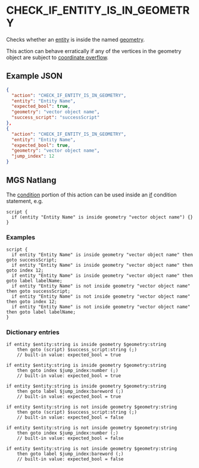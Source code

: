 # CHECK_IF_ENTITY_IS_IN_GEOMETRY

Checks whether an [entity](../entities) is inside the named [geometry](../maps/vector_objects).

This action can behave erratically if any of the vertices in the geometry object are subject to [coordinate overflow](../maps/coordinate_overflow).

## Example JSON

```json
{
  "action": "CHECK_IF_ENTITY_IS_IN_GEOMETRY",
  "entity": "Entity Name",
  "expected_bool": true,
  "geometry": "vector object name",
  "success_script": "successScript"
},
{
  "action": "CHECK_IF_ENTITY_IS_IN_GEOMETRY",
  "entity": "Entity Name",
  "expected_bool": true,
  "geometry": "vector object name",
  "jump_index": 12
}
```

## MGS Natlang

The [condition](../actions/conditional_gotos) portion of this action can be used inside an [if](../mgs/advanced_syntax/if_and_else) condition statement, e.g.

```mgs
script {
  if (entity "Entity Name" is inside geometry "vector object name") {}
}
```

### Examples

```mgs
script {
  if entity "Entity Name" is inside geometry "vector object name" then goto successScript;
  if entity "Entity Name" is inside geometry "vector object name" then goto index 12;
  if entity "Entity Name" is inside geometry "vector object name" then goto label labelName;
  if entity "Entity Name" is not inside geometry "vector object name" then goto successScript;
  if entity "Entity Name" is not inside geometry "vector object name" then goto index 12;
  if entity "Entity Name" is not inside geometry "vector object name" then goto label labelName;
}
```

### Dictionary entries

```
if entity $entity:string is inside geometry $geometry:string
    then goto (script) $success_script:string (;)
	// built-in value: expected_bool = true

if entity $entity:string is inside geometry $geometry:string
    then goto index $jump_index:number (;)
	// built-in value: expected_bool = true

if entity $entity:string is inside geometry $geometry:string
    then goto label $jump_index:bareword (;)
	// built-in value: expected_bool = true

if entity $entity:string is not inside geometry $geometry:string
    then goto (script) $success_script:string (;)
	// built-in value: expected_bool = false

if entity $entity:string is not inside geometry $geometry:string
    then goto index $jump_index:number (;)
	// built-in value: expected_bool = false

if entity $entity:string is not inside geometry $geometry:string
    then goto label $jump_index:bareword (;)
	// built-in value: expected_bool = false
```
